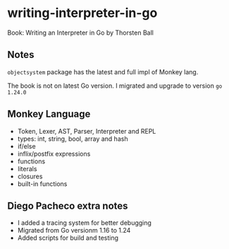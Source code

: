 # writing-interpreter-in-go

Book: Writing an Interpreter in Go by Thorsten Ball

## Notes

`objectsystem` package has the latest and full impl of Monkey lang.

The book is not on latest Go version. I migrated and upgrade to version `go 1.24.0`

## Monkey Language

* Token, Lexer, AST, Parser, Interpreter and REPL
* types: int, string, bool, array and hash
* if/else
* inflix/postfix expressions
* functions
* literals
* closures
* built-in functions

## Diego Pacheco extra notes

* I added a tracing system for better debugging
* Migrated from Go versionm 1.16 to 1.24
* Added scripts for build and testing